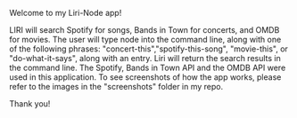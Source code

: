 Welcome to my Liri-Node app!

LIRI will search Spotify for songs, Bands in Town for concerts, and OMDB for movies. The user will type node into the command line, along with one of the following phrases: "concert-this","spotify-this-song", "movie-this", or "do-what-it-says", along with an entry. Liri will return the search results in the command line. The Spotify, Bands in Town API and the OMDB API were used in this application. To see screenshots of how the app works, please refer to the images in the "screenshots" folder in my repo.

Thank you!
